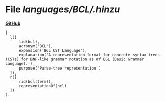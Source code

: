 # File _languages/BCL/.hinzu_
**[GitHub](https://github.com/softlang/yas/blob/master/languages/BCL/.hinzu)**
```
[
  l([
      lid(bcl),
      acronym('BCL'),
      expansion('BGL CST Language'),
      explanation('A representation format for concrete syntax trees (CSTs) for BNF-like grammar notation as of BGL (Basic Grammar Language).'),
      purpose('Parse-tree representation')
  ]),
  r([
      rid(bcl(term)),
      representationOf(bcl)
  ])
].
```
